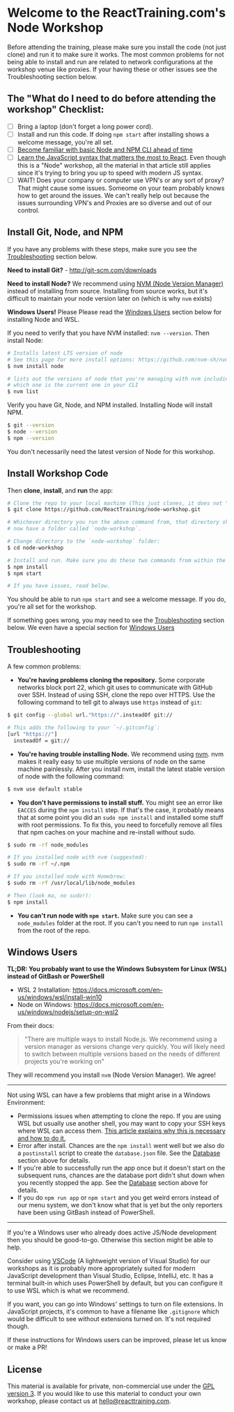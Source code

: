 # Welcome to the ReactTraining.com's Node Workshop

Before attending the training, please make sure you install the code (not just clone) and run it to make sure it works. The most common problems for not being able to install and run are related to network configurations at the workshop venue like proxies. If your having these or other issues see the Troubleshooting section below.

## The "What do I need to do before attending the workshop" Checklist:

- [ ] Bring a laptop (don't forget a long power cord).
- [ ] Install and run this code. If doing `npm start` after installing shows a welcome message, you're all set.
- [ ] [Become familiar with basic Node and NPM CLI ahead of time](./cli.md)
- [ ] [Learn the JavaScript syntax that matters the most to React](https://reacttraining.com/blog/javascript-the-react-parts/). Even though this is a "Node" workshop, all the material in that article still applies since it's trying to bring you up to speed with modern JS syntax.
- [ ] WAIT! Does your company or computer use VPN's or any sort of proxy? That might cause some issues. Someome on your team probably knows how to get around the issues. We can't really help out because the issues surrounding VPN's and Proxies are so diverse and out of our control.

## Install Git, Node, and NPM

If you have any problems with these steps, make sure you see the [Troubleshooting](#troubleshooting) section below.

**Need to install Git?** - http://git-scm.com/downloads

**Need to install Node?** We recommend using [NVM (Node Version Manager)](https://github.com/nvm-sh/nvm) instead of installing from source. Installing from source works, but it's difficult to maintain your node version later on (which is why `nvm` exists)

**Windows Users!** Please Please read the [Windows Users](#windows-users) section below for installing Node and WSL.

If you need to verify that you have NVM installed: `nvm --version`. Then install Node:

```sh
# Installs latest LTS version of node
# See this page for more install options: https://github.com/nvm-sh/nvm#usage
$ nvm install node

# lists out the versions of node that you're managing with nvm including
# which one is the current one in your CLI
$ nvm list
```

Verify you have Git, Node, and NPM installed. Installing Node will install NPM.

```sh
$ git --version
$ node --version
$ npm --version
```

You don't necessarily need the latest version of Node for this workshop.

## Install Workshop Code

Then **clone**, **install**, and **run** the app:

```sh
# Clone the repo to your local machine (This just clones, it does not "install")
$ git clone https://github.com/ReactTraining/node-workshop.git

# Whichever directory you run the above command from, that directory should
# now have a folder called `node-workshop`.

# Change directory to the `node-workshop` folder:
$ cd node-workshop

# Install and run. Make sure you do these two commands from within the `node-workshop` folder:
$ npm install
$ npm start

# If you have issues, read below.
```

You should be able to run `npm start` and see a welcome message. If you do, you're all set for the workshop.

If something goes wrong, you may need to see the [Troubleshooting](#troubleshooting) section below. We even have a special section for [Windows Users](#windows-users)

## Troubleshooting

A few common problems:

- **You're having problems cloning the repository.** Some corporate networks block port 22, which git uses to communicate with GitHub over SSH. Instead of using SSH, clone the repo over HTTPS. Use the following command to tell git to always use `https` instead of `git`:

```sh
$ git config --global url."https://".insteadOf git://

# This adds the following to your `~/.gitconfig`:
[url "https://"]
  insteadOf = git://
```

- **You're having trouble installing Node.** We recommend using [nvm](https://github.com/creationix/nvm). nvm makes it really easy to use multiple versions of node on the same machine painlessly. After you install nvm, install the latest stable version of node with the following command:

```sh
$ nvm use default stable
```

- **You don't have permissions to install stuff.** You might see an error like `EACCES` during the `npm install` step. If that's the case, it probably means that at some point you did an `sudo npm install` and installed some stuff with root permissions. To fix this, you need to forcefully remove all files that npm caches on your machine and re-install without sudo.

```sh
$ sudo rm -rf node_modules

# If you installed node with nvm (suggested):
$ sudo rm -rf ~/.npm

# If you installed node with Homebrew:
$ sudo rm -rf /usr/local/lib/node_modules

# Then (look ma, no sudo!):
$ npm install
```

- **You can't run node with `npm start`.** Make sure you can see a `node_modules` folder at the root. If you can't you need to run `npm install` from the root of the repo.

## Windows Users

**TL;DR: You probably want to use the Windows Subsystem for Linux (WSL) instead of GitBash or PowerShell**

- WSL 2 Installation: https://docs.microsoft.com/en-us/windows/wsl/install-win10
- Node on Windows: https://docs.microsoft.com/en-us/windows/nodejs/setup-on-wsl2

From their docs:

> "There are multiple ways to install Node.js. We recommend using a version manager as versions change very quickly. You will likely need to switch between multiple versions based on the needs of different projects you're working on"

They will recommend you install `nvm` (Node Version Manager). We agree!

<hr />

Not using WSL can have a few problems that might arise in a Windows Environment:

- Permissions issues when attempting to clone the repo. If you are using WSL but usually use another shell, you may want to copy your SSH keys where WSL can access them. [This article explains why this is necessary and how to do it.](https://devblogs.microsoft.com/commandline/sharing-ssh-keys-between-windows-and-wsl-2/)
- Error after install. Chances are the `npm install` went well but we also do a `postinstall` script to create the `database.json` file. See the [Database](#database) section above for details.
- If you're able to successfully run the app once but it doesn't start on the subsequent runs, chances are the database port didn't shut down when you recently stopped the app. See the [Database](#database) section above for details.
- If you do `npm run app` or `npm start` and you get weird errors instead of our menu system, we don't know what that is yet but the only reporters have been using GitBash instead of PowerShell.

<hr />

If you're a Windows user who already does active JS/Node development then you should be good-to-go. Otherwise this section might be able to help.

Consider using [VSCode](https://code.visualstudio.com/download) (A lightweight version of Visual Studio) for our workshops as it is probably more appropriately suited for modern JavaScript development than Visual Studio, Eclipse, IntelliJ, etc. It has a terminal built-in which uses PowerShell by default, but you can configure it to use WSL which is what we recommend.

If you want, you can go into Windows' settings to turn on file extensions. In JavaScript projects, it's common to have a filename like `.gitignore` which would be difficult to see without extensions turned on. It's not required though.

If these instructions for Windows users can be improved, please let us know or make a PR!

## License

This material is available for private, non-commercial use under the [GPL version 3](http://www.gnu.org/licenses/gpl-3.0-standalone.html). If you would like to use this material to conduct your own workshop, please contact us at [hello@reacttraining.com](mailto:hello@reacttraining.com).
